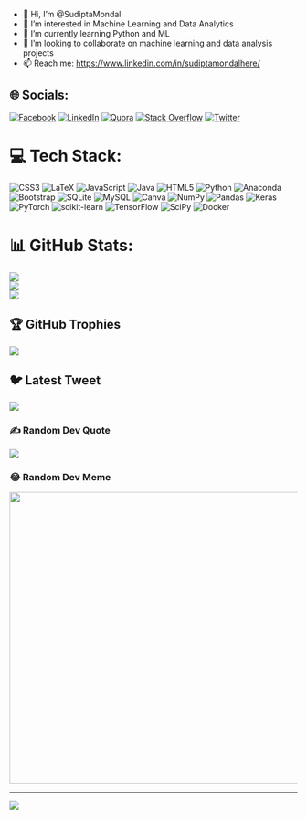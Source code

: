 - 👋 Hi, I’m @SudiptaMondal
- 👀 I’m interested in Machine Learning and Data Analytics
- 🌱 I’m currently learning Python and ML 
- 💞️ I’m looking to collaborate on machine learning and data analysis projects
- 📫 Reach me: https://www.linkedin.com/in/sudiptamondalhere/


## 🌐 Socials:
[![Facebook](https://img.shields.io/badge/Facebook-%231877F2.svg?logo=Facebook&logoColor=white)](https://facebook.com/sudipta.mon) [![LinkedIn](https://img.shields.io/badge/LinkedIn-%230077B5.svg?logo=linkedin&logoColor=white)](https://linkedin.com/in/sudiptamondalhere) [![Quora](https://img.shields.io/badge/Quora-%23B92B27.svg?logo=Quora&logoColor=white)](https://quora.com/profile/Sudipta-Mondal-206) [![Stack Overflow](https://img.shields.io/badge/-Stackoverflow-FE7A16?logo=stack-overflow&logoColor=white)](https://stackoverflow.com/users/17409846) [![Twitter](https://img.shields.io/badge/Twitter-%231DA1F2.svg?logo=Twitter&logoColor=white)](https://twitter.com/sudipta_sm1) 

# 💻 Tech Stack:
![CSS3](https://img.shields.io/badge/css3-%231572B6.svg?style=plastic&logo=css3&logoColor=white) ![LaTeX](https://img.shields.io/badge/latex-%23008080.svg?style=plastic&logo=latex&logoColor=white) ![JavaScript](https://img.shields.io/badge/javascript-%23323330.svg?style=plastic&logo=javascript&logoColor=%23F7DF1E) ![Java](https://img.shields.io/badge/java-%23ED8B00.svg?style=plastic&logo=java&logoColor=white) ![HTML5](https://img.shields.io/badge/html5-%23E34F26.svg?style=plastic&logo=html5&logoColor=white) ![Python](https://img.shields.io/badge/python-3670A0?style=plastic&logo=python&logoColor=ffdd54) ![Anaconda](https://img.shields.io/badge/Anaconda-%2344A833.svg?style=plastic&logo=anaconda&logoColor=white) ![Bootstrap](https://img.shields.io/badge/bootstrap-%23563D7C.svg?style=plastic&logo=bootstrap&logoColor=white) ![SQLite](https://img.shields.io/badge/sqlite-%2307405e.svg?style=plastic&logo=sqlite&logoColor=white) ![MySQL](https://img.shields.io/badge/mysql-%2300f.svg?style=plastic&logo=mysql&logoColor=white) ![Canva](https://img.shields.io/badge/Canva-%2300C4CC.svg?style=plastic&logo=Canva&logoColor=white) ![NumPy](https://img.shields.io/badge/numpy-%23013243.svg?style=plastic&logo=numpy&logoColor=white) ![Pandas](https://img.shields.io/badge/pandas-%23150458.svg?style=plastic&logo=pandas&logoColor=white) ![Keras](https://img.shields.io/badge/Keras-%23D00000.svg?style=plastic&logo=Keras&logoColor=white) ![PyTorch](https://img.shields.io/badge/PyTorch-%23EE4C2C.svg?style=plastic&logo=PyTorch&logoColor=white) ![scikit-learn](https://img.shields.io/badge/scikit--learn-%23F7931E.svg?style=plastic&logo=scikit-learn&logoColor=white) ![TensorFlow](https://img.shields.io/badge/TensorFlow-%23FF6F00.svg?style=plastic&logo=TensorFlow&logoColor=white) ![SciPy](https://img.shields.io/badge/SciPy-%230C55A5.svg?style=plastic&logo=scipy&logoColor=%white) ![Docker](https://img.shields.io/badge/docker-%230db7ed.svg?style=plastic&logo=docker&logoColor=white)
# 📊 GitHub Stats:
![](https://github-readme-stats.vercel.app/api?username=mondalsudipta&theme=gruvbox&hide_border=false&include_all_commits=true&count_private=true)<br/>
![](https://github-readme-streak-stats.herokuapp.com/?user=mondalsudipta&theme=gruvbox&hide_border=false)<br/>
![](https://github-readme-stats.vercel.app/api/top-langs/?username=mondalsudipta&theme=gruvbox&hide_border=false&include_all_commits=true&count_private=true&layout=compact)

## 🏆 GitHub Trophies
![](https://github-profile-trophy.vercel.app/?username=mondalsudipta&theme=apprentice&no-frame=false&no-bg=true&margin-w=4)

## 🐦 Latest Tweet
[![](https://gtce.itsvg.in/api?username=sudipta_sm1)](https://github.com/VishwaGauravIn/github-twitter-card-embed)

### ✍️ Random Dev Quote
![](https://quotes-github-readme.vercel.app/api?type=horizontal&theme=gruvbox)

### 😂 Random Dev Meme
<img src="https://random-memer.herokuapp.com/" width="512px"/>

---
[![](https://visitcount.itsvg.in/api?id=mondalsudipta&icon=6&color=0)](https://visitcount.itsvg.in)

<!-- Proudly created with GPRM ( https://gprm.itsvg.in ) -->
